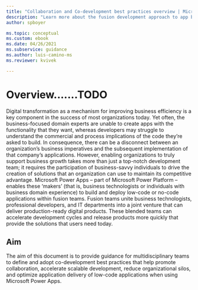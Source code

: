 ```yaml
---
title: "Collaboration and Co-development best practices overview | Microsoft Docs"
description: "Learn more about the fusion development approach to app building in Power Apps."
author: spboyer

ms.topic: conceptual
ms.custom: ebook
ms.date: 04/26/2021
ms.subservice: guidance
ms.author: luis-camino-ms
ms.reviewer: kvivek

---
```


# Overview.......TODO

Digital transformation as a mechanism for improving business efficiency is a key component in the success of most organizations today. Yet often, the business-focused domain experts are unable to create apps with the functionality that they want, whereas developers may struggle to understand the commercial and process implications of the code they’re asked to build. In consequence, there can be a disconnect between an organization’s business imperatives and the subsequent implementation of that company’s applications.
However, enabling organizations to truly support business growth takes more than just a top-notch development team; it requires the participation of business-savvy individuals to drive the creation of solutions that an organization can use to maintain its competitive advantage. Microsoft Power Apps – part of Microsoft Power Platform – enables these ‘makers’ (that is, business technologists or individuals with business domain experience) to build and deploy low-code or no-code applications within fusion teams. 
Fusion teams unite business technologists, professional developers, and IT departments into a joint venture that can deliver production-ready digital products. These blended teams can accelerate development cycles and release products more quickly that provide the solutions that users need today. 

## Aim

The aim of this document is to provide guidance for multidisciplinary teams to define and adopt co-development best practices that help promote collaboration, accelerate scalable development, reduce organizational silos, and optimize application delivery of low-code applications when using Microsoft Power Apps. 

